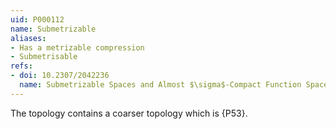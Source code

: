 ```yaml
---
uid: P000112
name: Submetrizable
aliases:
- Has a metrizable compression
- Submetrisable
refs:
- doi: 10.2307/2042236
  name: Submetrizable Spaces and Almost $\sigma$-Compact Function Spaces
---
```


The topology contains a coarser topology which is {P53}.
